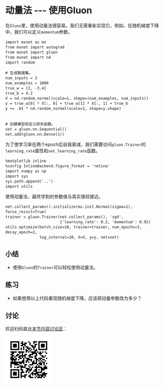 # 动量法 --- 使用Gluon


在`Gluon`里，使用动量法很容易。我们无需重新实现它。例如，在随机梯度下降中，我们可以定义`momentum`参数。

```{.python .input  n=1}
import mxnet as mx
from mxnet import autograd
from mxnet import gluon
from mxnet import nd
import random

# 生成数据集。
num_inputs = 2
num_examples = 1000
true_w = [2, -3.4]
true_b = 4.2
X = nd.random_normal(scale=1, shape=(num_examples, num_inputs))
y = true_w[0] * X[:, 0] + true_w[1] * X[:, 1] + true_b
y += .01 * nd.random_normal(scale=1, shape=y.shape)


# 创建模型和定义损失函数。
net = gluon.nn.Sequential()
net.add(gluon.nn.Dense(1))
```

为了使学习率在两个epoch后自我衰减，我们需要访问`gluon.Trainer`的`learning_rate`属性和`set_learning_rate`函数。

```{.python .input}
%matplotlib inline
%config InlineBackend.figure_format = 'retina'
import numpy as np
import sys
sys.path.append('..')
import utils
```

使用动量法，最终学到的参数值与真实值较接近。

```{.python .input  n=3}
net.collect_params().initialize(mx.init.Normal(sigma=1), force_reinit=True)
trainer = gluon.Trainer(net.collect_params(), 'sgd',
                        {'learning_rate': 0.2, 'momentum': 0.9})
utils.optimize(batch_size=10, trainer=trainer, num_epochs=3, decay_epoch=2,
               log_interval=10, X=X, y=y, net=net)
```

## 小结

* 使用`Gluon`的`Trainer`可以轻松使用动量法。

## 练习

* 如果想用以上代码重现随机梯度下降，应该把动量参数改为多少？

## 讨论

欢迎扫码直达[本节内容讨论区](https://discuss.gluon.ai/t/topic/1880)：

![](../img/qr_momentum-gluon.svg)
